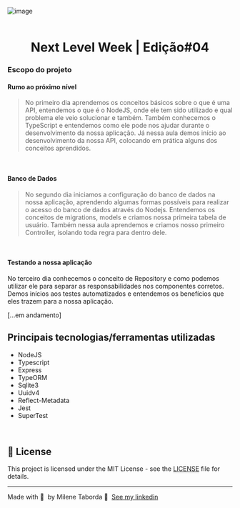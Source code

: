 ![image](https://user-images.githubusercontent.com/57155587/108886363-a620e180-75e7-11eb-8f45-4034a5923832.png)
<br><br>

#  <div align="center">  Next Level Week | Edição#04<div>

### Escopo do projeto

#### Rumo ao próximo nível
> No primeiro dia aprendemos os conceitos básicos sobre o que é uma API, entendemos o que é o NodeJS, onde ele tem sido utilizado e qual problema ele veio solucionar e também. 
Também conhecemos o TypeScript e entendemos como ele pode nos ajudar durante o desenvolvimento da nossa aplicação. 
Já nessa aula demos início ao desenvolvimento da nossa API, colocando em prática alguns dos conceitos aprendidos.
<br>

#### Banco de Dados
> No segundo dia iniciamos a configuração do banco de dados na nossa aplicação, aprendendo algumas formas possíveis para realizar o acesso do banco de dados através do Nodejs. 
Entendemos os conceitos de migrations, models e criamos nossa primeira tabela de usuário. 
Também nessa aula aprendemos e criamos nosso primeiro Controller, isolando toda regra para dentro dele.
<br>

#### Testando a nossa aplicação
No terceiro dia conhecemos o conceito de Repository e como podemos utilizar ele para separar as responsabilidades nos componentes corretos. 
Demos inícios aos testes automatizados e entendemos os benefícios que eles trazem para a nossa aplicação.
<br>

[...em andamento]
<br>

## Principais tecnologias/ferramentas utilizadas
* NodeJS
* Typescript
* Express
* TypeORM
* Sqlite3
* Uuidv4
* Reflect-Metadata
* Jest
* SuperTest

<br>

## 📝 License

This project is licensed under the MIT License - see the [LICENSE](LICENSE) file for details.

---

Made with 💜 &nbsp;by Milene Taborda 👋 &nbsp;[See my linkedin](https://www.linkedin.com/in/milene-taborda/)
